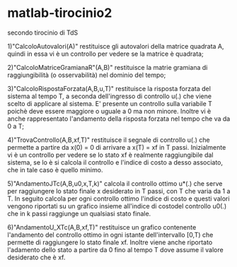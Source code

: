 # matlab-tirocinio2
secondo tirocinio di TdS

1)"CalcoloAutovalori(A)" restituisce gli autovalori della matrice quadrata A, quindi in essa vi è un controllo per vedere se la matrice è quadrata;

2)"CalcoloMatriceGramianaR"(A,B)" restituisce la matrie gramiana di raggiungibilità (o osservabilità) nel dominio del tempo;

3)"CalcoloRispostaForzata(A,B,u,T)" restituisce la risposta forzata del sistema al tempo T, a seconda dell'ingresso di controllo u(.) che viene scelto di applicare al sistema. E' presente un controllo sulla variabile T poichè deve essere maggiore o uguale a 0 ma non minore. Inoltre vi è anche rappresentato l'andamento della risposta forzata nel tempo che va da 0 a T;

4)"TrovaControllo(A,B,xf,T)" restituisce il segnale di controllo u(.) che permette a partire da x(0) = 0 di arrivare a x(T) = xf in T passi. Inizialmente vi è un controllo per vedere se lo stato xf è realmente raggiungibile dal sistema, se lo è si calcola il controllo e l'indice di costo a desso associato, che in tale caso è quello minimo.

5)"AndamentoJTc(A,B,u0,x,T,k)" calcola il controllo ottimo u*(.) che serve per raggiungere lo stato finale x desiderato in T passi, con T che varia da 1 a T. In seguito calcola per ogni controllo ottimo l'indice di costo e questi valori vengono riportati su un grafico insieme all'indice di costodel controllo u0(.) che in k passi raggiunge un qualsiasi stato finale.

6)"AndamentoU_XTc(A,B,xf,T)" restituisce un grafico contenente l'andamento del controllo ottimo in ogni istante dell'intervallo [0,T) che permette di raggiungere lo stato finale xf. Inoltre viene anche riportato l'adamento dello stato a partire da 0 fino al tempo T dove assume il valore desiderato che è xf.
